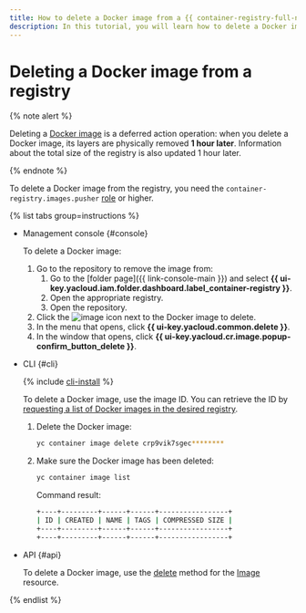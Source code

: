 ```yaml
---
title: How to delete a Docker image from a {{ container-registry-full-name }} registry
description: In this tutorial, you will learn how to delete a Docker image from a {{ container-registry-full-name }} registry.
---
```


# Deleting a Docker image from a registry

{% note alert %}

Deleting a [Docker image](../../concepts/docker-image.md) is a deferred action operation: when you delete a Docker image, its layers are physically removed **1 hour later**. Information about the total size of the registry is also updated 1 hour later.

{% endnote %}

To delete a Docker image from the registry, you need the `container-registry.images.pusher` [role](../../security/index.md#container-registry-images-pusher) or higher.

{% list tabs group=instructions %}

- Management console {#console}

   To delete a Docker image:
   1. Go to the repository to remove the image from:
      1. Go to the [folder page]({{ link-console-main }}) and select **{{ ui-key.yacloud.iam.folder.dashboard.label_container-registry }}**.
      1. Open the appropriate registry.
      1. Open the repository.
   1. Click the ![image](../../../_assets/console-icons/ellipsis.svg) icon next to the Docker image to delete.
   1. In the menu that opens, click **{{ ui-key.yacloud.common.delete }}**.
   1. In the window that opens, click **{{ ui-key.yacloud.cr.image.popup-confirm_button_delete }}**.

- CLI {#cli}

   {% include [cli-install](../../../_includes/cli-install.md) %}

   To delete a Docker image, use the image ID. You can retrieve the ID by [requesting a list of Docker images in the desired registry](docker-image-list.md#docker-image-list).
   1. Delete the Docker image:

      ```bash
      yc container image delete crp9vik7sgec********
      ```

   1. Make sure the Docker image has been deleted:

      ```bash
      yc container image list
      ```

      Command result:

      ```bash
      +----+---------+------+------+-----------------+
      | ID | CREATED | NAME | TAGS | COMPRESSED SIZE |
      +----+---------+------+------+-----------------+
      +----+---------+------+------+-----------------+
      ```

- API {#api}

   To delete a Docker image, use the [delete](../../api-ref/Image/delete.md) method for the [Image](../../api-ref/Image/) resource.

{% endlist %}